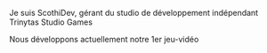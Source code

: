 Je suis ScothiDev, gérant du studio de développement indépendant Trinytas Studio Games

Nous développons actuellement notre 1er jeu-vidéo
